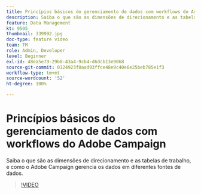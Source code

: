```yaml
---
title: Princípios básicos do gerenciamento de dados com workflows do Adobe Campaign
description: Saiba o que são as dimensões de direcionamento e as tabelas de trabalho, e como o Adobe Campaign gerencia os dados em diferentes fontes de dados.
feature: Data Management
kt: 9505
thumbnail: 339992.jpg
doc-type: feature video
team: TM
role: Admin, Developer
level: Beginner
exl-id: 48ea5e79-29b8-43a4-9cb4-d6dcb13e9068
source-git-commit: 0124923f8aad93ffce48e9c40e6e25beb785e1f3
workflow-type: tm+mt
source-wordcount: '52'
ht-degree: 100%

---
```


# Princípios básicos do gerenciamento de dados com workflows do Adobe Campaign

Saiba o que são as dimensões de direcionamento e as tabelas de trabalho, e como o Adobe Campaign gerencia os dados em diferentes fontes de dados.

>[!VIDEO](https://video.tv.adobe.com/v/339992?quality=12)
